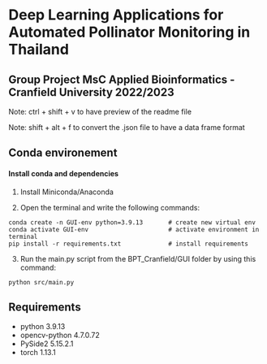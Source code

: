 # Deep Learning Applications for Automated Pollinator Monitoring in Thailand

## Group Project MsC Applied Bioinformatics - Cranfield University 2022/2023

Note: ctrl + shift + v to have preview of the readme file

Note: shift + alt + f to convert the .json file to have a data frame format

## Conda environement

#### Install conda and dependencies

1. Install Miniconda/Anaconda

2. Open the terminal and write the following commands:

```
conda create -n GUI-env python=3.9.13       # create new virtual env
conda activate GUI-env                      # activate environment in terminal
pip install -r requirements.txt             # install requirements
```

3. Run the main.py script from the BPT_Cranfield/GUI folder by using this command:

```
python src/main.py
```

## Requirements

* python 3.9.13
* opencv-python 4.7.0.72
* PySide2 5.15.2.1
* torch 1.13.1

